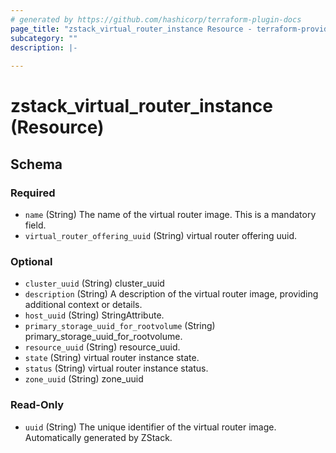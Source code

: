 ```yaml
---
# generated by https://github.com/hashicorp/terraform-plugin-docs
page_title: "zstack_virtual_router_instance Resource - terraform-provider-zstack"
subcategory: ""
description: |-
  
---
```


# zstack_virtual_router_instance (Resource)





<!-- schema generated by tfplugindocs -->
## Schema

### Required

- `name` (String) The name of the virtual router image. This is a mandatory field.
- `virtual_router_offering_uuid` (String) virtual router offering uuid.

### Optional

- `cluster_uuid` (String) cluster_uuid
- `description` (String) A description of the virtual router image, providing additional context or details.
- `host_uuid` (String) StringAttribute.
- `primary_storage_uuid_for_rootvolume` (String) primary_storage_uuid_for_rootvolume.
- `resource_uuid` (String) resource_uuid.
- `state` (String) virtual router instance state.
- `status` (String) virtual router instance status.
- `zone_uuid` (String) zone_uuid

### Read-Only

- `uuid` (String) The unique identifier of the virtual router image. Automatically generated by ZStack.

